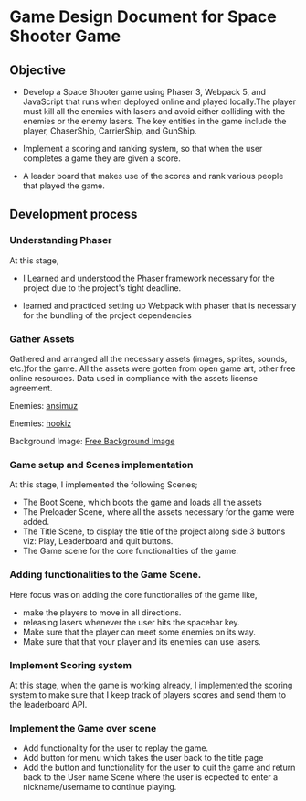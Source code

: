 # Game Design Document for Space Shooter Game 

## Objective

* Develop a Space Shooter game using Phaser 3, Webpack 5, and JavaScript that runs when deployed online and played locally.The player must kill all the enemies with lasers and avoid either colliding with the enemies or the enemy lasers. The key entities in the game include the player, ChaserShip, CarrierShip, and GunShip.

* Implement a scoring  and ranking system, so that when the user completes a game they are given a score.
* A leader board that makes use of the scores and rank various people that played the game.

## Development process

 ### Understanding Phaser
  At this stage, 
  * I Learned and understood the Phaser framework necessary for the project due to the project's tight deadline.

  * learned and practiced setting up Webpack with phaser that is necessary for the bundling of the project dependencies


 ### Gather Assets

 Gathered and arranged all the necessary assets (images, sprites, sounds, etc.)for the game. All the assets were gotten from open game art, other free online resources. Data used in compliance with the assets license agreement.

 Enemies: [ansimuz](https://opengameart.org/content/space-ship-shooter-pixel-art-assets) 

Enemies: [hookiz](https://opengameart.org/content/ship-space-0)


Background Image: [Free Background Image](https://wallpaperaccess.com/full-military-battle)

### Game setup and Scenes implementation

At this stage, I implemented the following Scenes;

* The Boot Scene, which boots the game and loads all the assets
* The Preloader Scene, where all the assets necessary for the game were added.
* The Title Scene, to display the title of the project along side 3 buttons viz: Play, Leaderboard and quit buttons.
* The Game scene for the core functionalities of the game.

### Adding functionalities to the Game Scene.
Here focus was on adding the core functionalies of the game like,
- make the players to move in all directions.
- releasing lasers whenever the user hits the spacebar key.
- Make sure that the player can meet some enemies on its way.
- Make sure that that your player and its enemies can use lasers.

### Implement Scoring system

At this stage, when the game is working already, I implemented the scoring system to make sure that I keep track of players scores and send them to the leaderboard API.

### Implement the Game over scene
* Add functionality for the user to replay the game.
* Add button for menu which takes the user back to the title page
* Add the button and functionality for the user to quit the game and return back to the User name Scene where the user is ecpected to enter a nickname/username to continue playing.